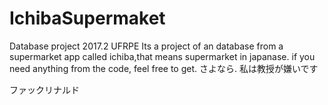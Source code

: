 # IchibaSupermaket
Database project 2017.2 UFRPE
Its a project of an database from a supermarket app called ichiba,that means supermarket in japanase.
if you need anything from the code, feel free to get. さよなら.
私は教授が嫌いです

ファックリナルド

